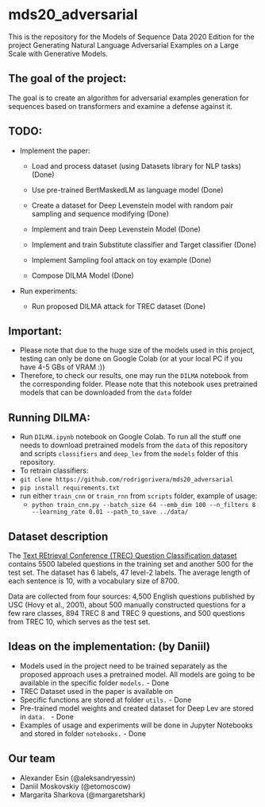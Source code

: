 # mds20_adversarial
This is the repository for the Models of Sequence Data 2020 Edition for the project Generating Natural Language Adversarial Examples on a Large Scale with Generative Models. 

## The goal of the project:
The goal is to create an algorithm for adversarial examples generation for sequences based on transformers and examine a defense against it.

## TODO: 
- Implement the paper:
  - Load and process dataset (using Datasets library for NLP tasks) (Done)
  
  - Use pre-trained BertMaskedLM as language model (Done)
  - Create a dataset for Deep Levenstein model with random pair sampling and sequence modifying (Done)
  - Implement and train Deep Levenstein Model (Done)
  - Implement and train Substitute classifier and Target classifier (Done)
  - Implement Sampling fool attack on toy example (Done)
  - Compose DILMA Model (Done)
  
- Run experiments:
  - Run proposed DILMA attack for TREC dataset (Done)
  
## Important:
- Please note that due to the huge size of the models used in this project, testing can only be done on Google Colab (or at your local PC if you have 4-5 GBs of VRAM :))
- Therefore, to check our results, one may run the `DILMA` notebook from the corresponding folder. Please note that this notebook uses pretrained models that can be downloaded from the `data` folder

## Running DILMA:
 - Run `DILMA.ipynb` notebook on Google Colab. To run all the stuff one needs to download pretrained models from the `data` of this repository and scripts `classifiers` and `deep_lev` from the `models` folder of this repository. 
 - To retrain classifiers:
  - `git clone https://github.com/rodrigorivera/mds20_adversarial`
  - `pip install requirements.txt`
  - run either `train_cnn` or `train_rnn` from `scripts` folder, example of usage:
    - ```python train_cnn.py --batch_size 64 --emb_dim 100 --n_filters 8 --learning_rate 0.01 --path_to_save ../data/```

## Dataset description 

The [Text REtrieval Conference (TREC) Question Classification dataset](https://github.com/huggingface/datasets/blob/master/datasets/trec/trec.py) contains 5500 labeled questions in the training set and another 500 for the test set. The dataset has 6 labels, 47 level-2 labels. The average length of each sentence is 10, with a vocabulary size of 8700.

Data are collected from four sources: 4,500 English questions published by USC (Hovy et al., 2001), about 500 manually constructed questions for a few rare classes, 894 TREC 8 and TREC 9 questions, and 500 questions from TREC 10, which serves as the test set.

## Ideas on the implementation: (by Daniil)
- Models used in the project need to be trained separately as the proposed approach uses a pretrained model. All models are going to be available in the specific folder `models.` - Done 
- TREC Dataset used in the paper is available on 
- Specific functions are stored at folder `utils.` - Done
- Pre-trained model weights and created dataset for Deep Lev are stored in ``data. `` - Done
- Examples of usage and experiments will be done in Jupyter Notebooks and stored in folder `notebooks.` - Done

## Our team 
- Alexander Esin (@aleksandryessin)
- Daniil Moskovskiy (@etomoscow)
- Margarita Sharkova (@margaretshark)
